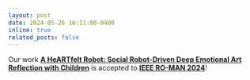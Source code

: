 ```yaml
---
layout: post
date: 2024-05-26 16:11:00-0400
inline: true
related_posts: false
---
```


Our work **[A HeARTfelt Robot: Social Robot-Driven Deep Emotional Art Reflection with Children](https://arxiv.org/abs/2409.10710)** is accepted to **[IEEE RO-MAN 2024](https://www.ro-man2024.org/)**!
